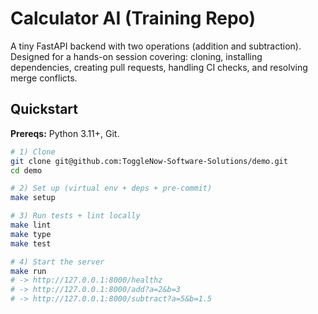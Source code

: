 # Calculator AI (Training Repo)

A tiny FastAPI backend with two operations (addition and subtraction). Designed for a hands-on session covering: cloning, installing dependencies, creating pull requests, handling CI checks, and resolving merge conflicts.

## Quickstart

**Prereqs:** Python 3.11+, Git.

```bash
# 1) Clone
git clone git@github.com:ToggleNow-Software-Solutions/demo.git
cd demo

# 2) Set up (virtual env + deps + pre-commit)
make setup

# 3) Run tests + lint locally
make lint
make type
make test

# 4) Start the server
make run
# -> http://127.0.0.1:8000/healthz
# -> http://127.0.0.1:8000/add?a=2&b=3
# -> http://127.0.0.1:8000/subtract?a=5&b=1.5
```
